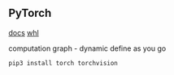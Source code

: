 PyTorch
-

[docs](https://pytorch.org/docs/stable/index.html)
[whl](https://download.pytorch.org/whl/torch_stable.html)

computation graph - dynamic
define as you go

````sh
pip3 install torch torchvision
````
